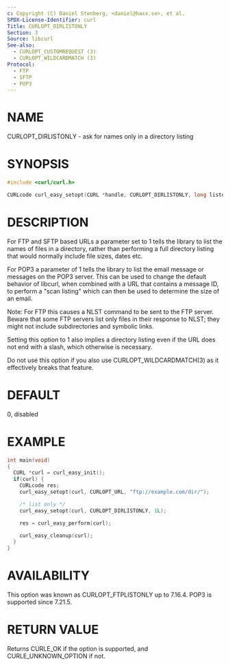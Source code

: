 ```yaml
---
c: Copyright (C) Daniel Stenberg, <daniel@haxx.se>, et al.
SPDX-License-Identifier: curl
Title: CURLOPT_DIRLISTONLY
Section: 3
Source: libcurl
See-also:
  - CURLOPT_CUSTOMREQUEST (3)
  - CURLOPT_WILDCARDMATCH (3)
Protocol:
  - FTP
  - SFTP
  - POP3
---
```


# NAME

CURLOPT_DIRLISTONLY - ask for names only in a directory listing

# SYNOPSIS

~~~c
#include <curl/curl.h>

CURLcode curl_easy_setopt(CURL *handle, CURLOPT_DIRLISTONLY, long listonly);
~~~

# DESCRIPTION

For FTP and SFTP based URLs a parameter set to 1 tells the library to list the
names of files in a directory, rather than performing a full directory listing
that would normally include file sizes, dates etc.

For POP3 a parameter of 1 tells the library to list the email message or
messages on the POP3 server. This can be used to change the default behavior
of libcurl, when combined with a URL that contains a message ID, to perform a
"scan listing" which can then be used to determine the size of an email.

Note: For FTP this causes a NLST command to be sent to the FTP server. Beware
that some FTP servers list only files in their response to NLST; they might
not include subdirectories and symbolic links.

Setting this option to 1 also implies a directory listing even if the URL
does not end with a slash, which otherwise is necessary.

Do not use this option if you also use CURLOPT_WILDCARDMATCH(3) as it
effectively breaks that feature.

# DEFAULT

0, disabled

# EXAMPLE

~~~c
int main(void)
{
  CURL *curl = curl_easy_init();
  if(curl) {
    CURLcode res;
    curl_easy_setopt(curl, CURLOPT_URL, "ftp://example.com/dir/");

    /* list only */
    curl_easy_setopt(curl, CURLOPT_DIRLISTONLY, 1L);

    res = curl_easy_perform(curl);

    curl_easy_cleanup(curl);
  }
}
~~~

# AVAILABILITY

This option was known as CURLOPT_FTPLISTONLY up to 7.16.4. POP3 is supported
since 7.21.5.

# RETURN VALUE

Returns CURLE_OK if the option is supported, and CURLE_UNKNOWN_OPTION if not.
